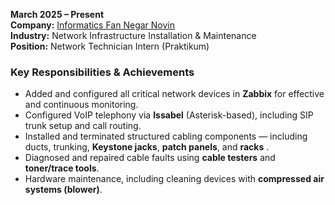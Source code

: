 **March 2025 – Present**  
**Company:** [Informatics Fan Negar Novin](http://fannegar.net)    
**Industry:** Network Infrastructure Installation & Maintenance  
**Position:** Network Technician Intern (Praktikum)  

### Key Responsibilities & Achievements  
- Added and configured all critical network devices in **Zabbix** for effective and continuous monitoring.
- Configured VoIP telephony via **Issabel** (Asterisk-based), including SIP trunk setup and call routing.
- Installed and terminated structured cabling components — including ducts, trunking, **Keystone jacks**, **patch panels**, and **racks** .
- Diagnosed and repaired cable faults using **cable testers** and **toner/trace tools**.
- Hardware maintenance, including cleaning devices with **compressed air systems (blower)**.